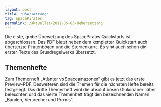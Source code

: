 ```yaml
---
layout: post
title: "Übersetzung"
tag: SpacePirates
permalink: /Aktuelles/2011-06-05-Uebersetzung
---
```


Die erste, grobe Übersetzung des SpacePirates Quickstarts ist abgeschlossen. Das PDF bietet neben dem kompletten Quickstart auch übersetzte Piratenbögen und die Sternenkarte. Es sind auch schon die ersten Texte des Grundregelwerks übersetzt.

## Themenhefte

Zum Themenheft &bdquo;Atlanter vs Spaceamazonen&ldquo; gibt es jetzt das erste Preview-PDF. Desweiteren sind die Themen für die nächsten Hefte bereits festgelegt. Das dritte Themenheft wird die absolut bösen Glukorianer näher beleuchten und das vierte Themenheft trägt den bezeichnenden Namen &bdquo;Banden, Verbrecher und Promis&ldquo;.

